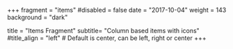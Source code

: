 +++
fragment = "items"
#disabled = false
date = "2017-10-04"
weight = 143
background = "dark"

title = "Items Fragment"
subtitle= "Column based items with icons"
#title_align = "left" # Default is center, can be left, right or center
+++
